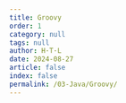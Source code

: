 ```yaml
---
title: Groovy
order: 1
category: null
tags: null
author: H·T·L
date: 2024-08-27
article: false
index: false
permalink: /03-Java/Groovy/
---
```



